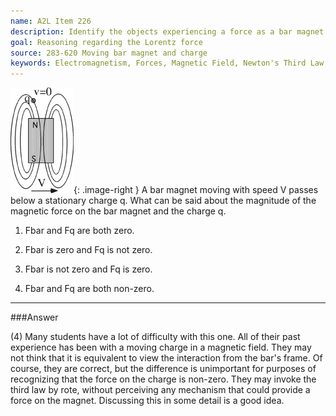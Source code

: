 ```yaml
---
name: A2L Item 226
description: Identify the objects experiencing a force as a bar magnet moves past a point charge.
goal: Reasoning regarding the Lorentz force
source: 283-620 Moving bar magnet and charge
keywords: Electromagnetism, Forces, Magnetic Field, Newton's Third Law
---
```


![Item226_fig1.gif](../images/Item226_fig1.gif){: .image-right } A bar
magnet moving with speed V passes below a stationary charge q.  What can
be said about the magnitude of the magnetic force on the bar magnet and
the charge q.

1. Fbar and Fq are both zero.

2. Fbar is zero and Fq is not zero.

3. Fbar is not zero and Fq is zero.

4. Fbar and Fq are both non-zero.




<hr/>

###Answer

(4) Many students have a lot of difficulty with this one. All of their
past experience has been with a moving charge in a magnetic field. They
may not think that it is equivalent to view the interaction from the
bar's frame. Of course, they are correct, but the difference is
unimportant for purposes of recognizing that the force on the charge is
non-zero. They may invoke the third law by rote, without perceiving any
mechanism that could provide a force on the magnet. Discussing this in
some detail is a good idea. 
